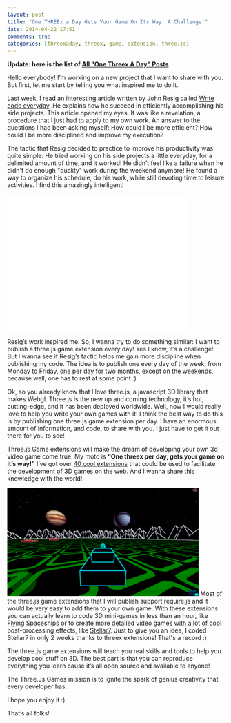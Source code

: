 ```yaml
---
layout: post
title: "One THREEx a Day Gets Your Game On Its Way! A Challenge!"
date: 2014-04-22 17:51
comments: true
categories: [threexaday, threex, game, extension, three.js]
---
```


**Update: here is the list of [All "One Threex A Day" Posts](/blog/categories/threexaday/)**

Hello everybody! I’m working on a new project that I want to share with you. But first, let me start by telling you what inspired me to do it. 

Last week, I read an interesting article written by John Resig called [Write code everyday](http://ejohn.org/blog/write-code-every-day/). He explains how he succeed in efficiently accomplishing his side projects. This article opened my eyes. It was like a revelation, a procedure that I just had to apply to my own work. An answer to the questions I had been asking myself: How could I be more efficient? How could I be more disciplined and improve my execution?

The tactic that Resig decided to practice to improve his productivity was quite simple: He tried working on his side projects a little everyday, for a delimited amount of time, and it worked! He didn’t feel like a failure when he didn't do enough "quality" work during the weekend anymore! He found a way to organize his schedule, do his work, while still devoting time to leisure activities. I find this amazingly intelligent! 

<!-- more -->

<iframe width="420" height="315" src="//www.youtube.com/embed/CShTdamWAzg" frameborder="0" allowfullscreen></iframe>

Resig’s work inspired me. So, I wanna try to do something similar: I want to publish a three.js game extension every day! Yes I know, it’s a challenge! But I wanna see if Resig’s tactic helps me gain more discipline when publishing my code. The idea is to publish one every day of the week, from Monday to Friday, one per day for two months, except on the weekends, because well, one has to rest at some point :) 

Ok, so you already know that I love three.js, a javascript 3D library that makes Webgl. Three.js is the new up and coming technology, it’s hot, cutting-edge, and it has been deployed worldwide. Well, now I would really love to help you write your own games with it! I think the best way to do this is by publishing one three.js game extension per day. I have an enormous amount of information, and code, to share with you. I just have to get it out there for you to see! 

Three.js Game extensions will make the dream of developing your own 3d video game come true. My moto is **“One threex per day, gets your game on it’s way!”** I’ve got over [40 cool extensions](http://www.threejsgames.com/extensions/) that could be used to facilitate the development of 3D games on the web. And I wanna share this knowledge with the world!

<a href='http://jeromeetienne.github.io/stellar7/' target='_blank'><img class="right" src="/data/2014-04-22-one-threex-a-day-gets-your-game-on-its-way-a-challenge/images/stellar7-screenshot.png" width="444" height="250"></a>
Most of the three.js game extensions that I will publish support require.js and it would be very easy to add them to your own game. With these extensions you can actually learn to code 3D mini-games in less than an hour, like [Flying Spaceships](http://learningthreejs.com/blog/2014/01/10/flying-spaceship-minigame/) or to create more detailed video games with a lot of cool post-processing effects, like [Stellar7](http://jeromeetienne.github.io/stellar7/). Just to give you an idea, I coded Stellar7 in only 2 weeks thanks to threex extensions! That's a record :) 

The three.js game extensions will teach you real skills and tools to help you develop cool stuff on 3D. The best part is that you can reproduce everything you learn cause it’s all open source and available to anyone!

The Three.Js Games mission is to ignite the spark of genius creativity that every developer has.

I hope you enjoy it :)

That’s all folks!